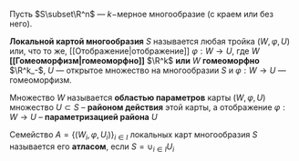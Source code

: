 Пусть $S\subset\R^n$ — $k-$мерное многообразие (с краем или без него).

**Локальной картой многообразия** $S$ называется любая тройка $(W, \varphi,U)$ или, что то же, [[Отображение|отображение]] $\varphi:W\to U$, где $W$ **[[Гомеоморфизм|гомеоморфно]]** $\R^k$ **или** $W$ **гомеоморфно** $\R^k_-$, $U$ — открытое множество на многообразии $S$ и $\varphi:W\to U$ — гомеоморфизм.

Множество $W$ называется **областью параметров** карты $(W,\varphi,U)$ множество $U\subset S$ – **районом действия** этой карты, а отображение $\varphi:W\to U$ – **параметризацией района** $U$

Семейство $A=\{(W_i,\varphi,U_i)\}_{i\in I}$ локальных карт многообразия $S$ называется его **атласом**, если $S=\cup_{i\in I}U_i$
